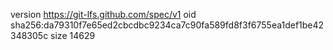 version https://git-lfs.github.com/spec/v1
oid sha256:da79310f7e65ed2cbcdbc9234ca7c90fa589fd8f3f6755ea1def1be42348305c
size 14629
